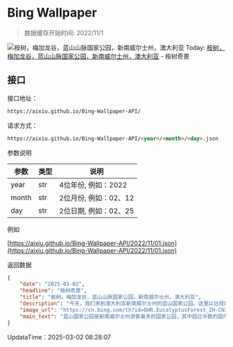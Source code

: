 # Bing Wallpaper

> 数据缓存开始时间: 2022/11/1

![桉树，梅加龙谷，蓝山山脉国家公园，新南威尔士州，澳大利亚](https://cn.bing.com/th?id=OHR.EucalyptusForest_ZH-CN3052498076_1920x1080.webp)
Today: [桉树，梅加龙谷，蓝山山脉国家公园，新南威尔士州，澳大利亚](https://cn.bing.com/th?id=OHR.EucalyptusForest_ZH-CN3052498076_1920x1080.webp) - 桉树奇景

## 接口

接口地址：

```html
https://aixiu.github.io/Bing-Wallpaper-API/
```

请求方式：

```html
https://aixiu.github.io/Bing-Wallpaper-API/<year>/<month>/<day>.json
```

参数说明

| 参数 | 类型 | 说明 |
| - | - | - |
| year | str | 4位年份, 例如：2022 |
| month | str | 2位月份, 例如：02、12 |
| day | str | 2位日期, 例如：02、25 |

例如

[https://aixiu.github.io/Bing-Wallpaper-API/2022/11/01.json](https://aixiu.github.io/Bing-Wallpaper-API/2022/11/01.json)

返回数据

```json
{
    "date": "2025-03-02",
    "headline": "桉树奇景",
    "title": "桉树，梅加龙谷，蓝山山脉国家公园，新南威尔士州，澳大利亚",
    "description": "今天，我们来到澳大利亚新南威尔士州的蓝山国家公园。这里以壮观的悬崖、茂密的雨林和飞泻的瀑布闻名，是联合国教科文组织列为世界遗产的自然瑰宝，拥有丰富的生物多样性。蓝山地区最标志性的景观之一就是今日图片中展示的桉树。这里生长着 92 种桉树，游客可以近距离欣赏这些生命力顽强的树木，它们构成了澳大利亚野生生态系统的核心。桉树芳香的叶子是考拉的主要食物来源，而桉树的树皮和茂密的树冠则为无数鸟类和昆虫提供了栖息地。隐藏在山脉之间的还有梅加隆谷，这片宁静的世外桃源距离悉尼仅两小时车程，坐拥度假木屋、酒庄以及备受喜爱的梅加隆谷茶室。在这里，可以品尝新鲜出炉的司康饼，搭配当地果酱，享受惬意时光。此外，还可以探索六英尺步道，这条历史悠久的小径最早建于19世纪，最初是为骑马者开辟的通道。蓝山国家公园为游客带来一场深入澳大利亚原始自然之美的难忘旅程。",
    "image_url": "https://cn.bing.com/th?id=OHR.EucalyptusForest_ZH-CN3052498076_1920x1080.webp",
    "main_text": "蓝山国家公园是新南威尔士州游客最多的国家公园，其中超过半数的国内游客来自悉尼，这里也是在悉尼地区最容易看到野生袋鼠的地方之一。"
}
```

UpdataTime：2025-03-02 08:28:07
